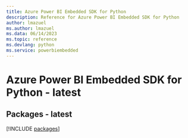 ```yaml
---
title: Azure Power BI Embedded SDK for Python
description: Reference for Azure Power BI Embedded SDK for Python
author: lmazuel
ms.author: lmazuel
ms.data: 06/14/2023
ms.topic: reference
ms.devlang: python
ms.service: powerbiembedded
---
```

# Azure Power BI Embedded SDK for Python - latest
## Packages - latest
[!INCLUDE [packages](power-bi-embedded-index.md)]